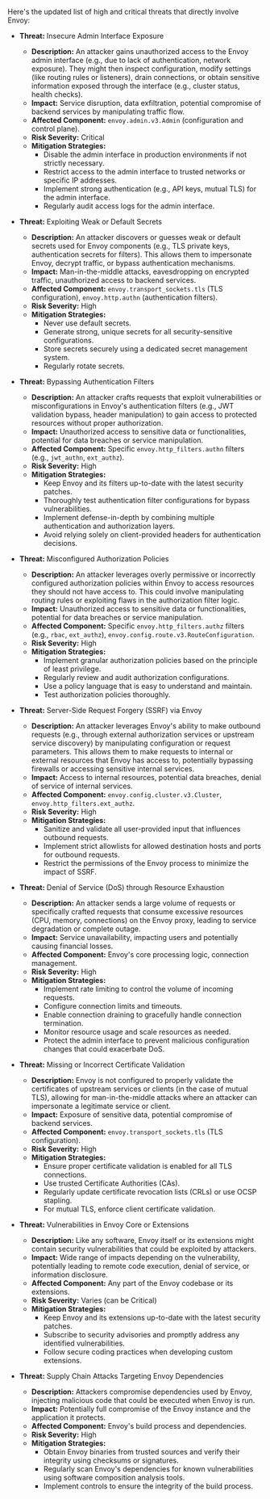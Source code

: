 Here's the updated list of high and critical threats that directly involve Envoy:

*   **Threat:** Insecure Admin Interface Exposure
    *   **Description:** An attacker gains unauthorized access to the Envoy admin interface (e.g., due to lack of authentication, network exposure). They might then inspect configuration, modify settings (like routing rules or listeners), drain connections, or obtain sensitive information exposed through the interface (e.g., cluster status, health checks).
    *   **Impact:** Service disruption, data exfiltration, potential compromise of backend services by manipulating traffic flow.
    *   **Affected Component:** `envoy.admin.v3.Admin` (configuration and control plane).
    *   **Risk Severity:** Critical
    *   **Mitigation Strategies:**
        *   Disable the admin interface in production environments if not strictly necessary.
        *   Restrict access to the admin interface to trusted networks or specific IP addresses.
        *   Implement strong authentication (e.g., API keys, mutual TLS) for the admin interface.
        *   Regularly audit access logs for the admin interface.

*   **Threat:** Exploiting Weak or Default Secrets
    *   **Description:** An attacker discovers or guesses weak or default secrets used for Envoy components (e.g., TLS private keys, authentication secrets for filters). This allows them to impersonate Envoy, decrypt traffic, or bypass authentication mechanisms.
    *   **Impact:** Man-in-the-middle attacks, eavesdropping on encrypted traffic, unauthorized access to backend services.
    *   **Affected Component:** `envoy.transport_sockets.tls` (TLS configuration), `envoy.http.authn` (authentication filters).
    *   **Risk Severity:** High
    *   **Mitigation Strategies:**
        *   Never use default secrets.
        *   Generate strong, unique secrets for all security-sensitive configurations.
        *   Store secrets securely using a dedicated secret management system.
        *   Regularly rotate secrets.

*   **Threat:** Bypassing Authentication Filters
    *   **Description:** An attacker crafts requests that exploit vulnerabilities or misconfigurations in Envoy's authentication filters (e.g., JWT validation bypass, header manipulation) to gain access to protected resources without proper authorization.
    *   **Impact:** Unauthorized access to sensitive data or functionalities, potential for data breaches or service manipulation.
    *   **Affected Component:** Specific `envoy.http_filters.authn` filters (e.g., `jwt_authn`, `ext_authz`).
    *   **Risk Severity:** High
    *   **Mitigation Strategies:**
        *   Keep Envoy and its filters up-to-date with the latest security patches.
        *   Thoroughly test authentication filter configurations for bypass vulnerabilities.
        *   Implement defense-in-depth by combining multiple authentication and authorization layers.
        *   Avoid relying solely on client-provided headers for authentication decisions.

*   **Threat:** Misconfigured Authorization Policies
    *   **Description:** An attacker leverages overly permissive or incorrectly configured authorization policies within Envoy to access resources they should not have access to. This could involve manipulating routing rules or exploiting flaws in the authorization filter logic.
    *   **Impact:** Unauthorized access to sensitive data or functionalities, potential for data breaches or service manipulation.
    *   **Affected Component:** Specific `envoy.http_filters.authz` filters (e.g., `rbac`, `ext_authz`), `envoy.config.route.v3.RouteConfiguration`.
    *   **Risk Severity:** High
    *   **Mitigation Strategies:**
        *   Implement granular authorization policies based on the principle of least privilege.
        *   Regularly review and audit authorization configurations.
        *   Use a policy language that is easy to understand and maintain.
        *   Test authorization policies thoroughly.

*   **Threat:** Server-Side Request Forgery (SSRF) via Envoy
    *   **Description:** An attacker leverages Envoy's ability to make outbound requests (e.g., through external authorization services or upstream service discovery) by manipulating configuration or request parameters. This allows them to make requests to internal or external resources that Envoy has access to, potentially bypassing firewalls or accessing sensitive internal services.
    *   **Impact:** Access to internal resources, potential data breaches, denial of service of internal services.
    *   **Affected Component:** `envoy.config.cluster.v3.Cluster`, `envoy.http_filters.ext_authz`.
    *   **Risk Severity:** High
    *   **Mitigation Strategies:**
        *   Sanitize and validate all user-provided input that influences outbound requests.
        *   Implement strict allowlists for allowed destination hosts and ports for outbound requests.
        *   Restrict the permissions of the Envoy process to minimize the impact of SSRF.

*   **Threat:** Denial of Service (DoS) through Resource Exhaustion
    *   **Description:** An attacker sends a large volume of requests or specifically crafted requests that consume excessive resources (CPU, memory, connections) on the Envoy proxy, leading to service degradation or complete outage.
    *   **Impact:** Service unavailability, impacting users and potentially causing financial losses.
    *   **Affected Component:** Envoy's core processing logic, connection management.
    *   **Risk Severity:** High
    *   **Mitigation Strategies:**
        *   Implement rate limiting to control the volume of incoming requests.
        *   Configure connection limits and timeouts.
        *   Enable connection draining to gracefully handle connection termination.
        *   Monitor resource usage and scale resources as needed.
        *   Protect the admin interface to prevent malicious configuration changes that could exacerbate DoS.

*   **Threat:** Missing or Incorrect Certificate Validation
    *   **Description:** Envoy is not configured to properly validate the certificates of upstream services or clients (in the case of mutual TLS), allowing for man-in-the-middle attacks where an attacker can impersonate a legitimate service or client.
    *   **Impact:** Exposure of sensitive data, potential compromise of backend services.
    *   **Affected Component:** `envoy.transport_sockets.tls` (TLS configuration).
    *   **Risk Severity:** High
    *   **Mitigation Strategies:**
        *   Ensure proper certificate validation is enabled for all TLS connections.
        *   Use trusted Certificate Authorities (CAs).
        *   Regularly update certificate revocation lists (CRLs) or use OCSP stapling.
        *   For mutual TLS, enforce client certificate validation.

*   **Threat:** Vulnerabilities in Envoy Core or Extensions
    *   **Description:**  Like any software, Envoy itself or its extensions might contain security vulnerabilities that could be exploited by attackers.
    *   **Impact:**  Wide range of impacts depending on the vulnerability, potentially leading to remote code execution, denial of service, or information disclosure.
    *   **Affected Component:** Any part of the Envoy codebase or its extensions.
    *   **Risk Severity:** Varies (can be Critical)
    *   **Mitigation Strategies:**
        *   Keep Envoy and its extensions up-to-date with the latest security patches.
        *   Subscribe to security advisories and promptly address any identified vulnerabilities.
        *   Follow secure coding practices when developing custom extensions.

*   **Threat:** Supply Chain Attacks Targeting Envoy Dependencies
    *   **Description:** Attackers compromise dependencies used by Envoy, injecting malicious code that could be executed when Envoy is run.
    *   **Impact:**  Potentially full compromise of the Envoy instance and the application it protects.
    *   **Affected Component:** Envoy's build process and dependencies.
    *   **Risk Severity:** High
    *   **Mitigation Strategies:**
        *   Obtain Envoy binaries from trusted sources and verify their integrity using checksums or signatures.
        *   Regularly scan Envoy's dependencies for known vulnerabilities using software composition analysis tools.
        *   Implement controls to ensure the integrity of the build process.